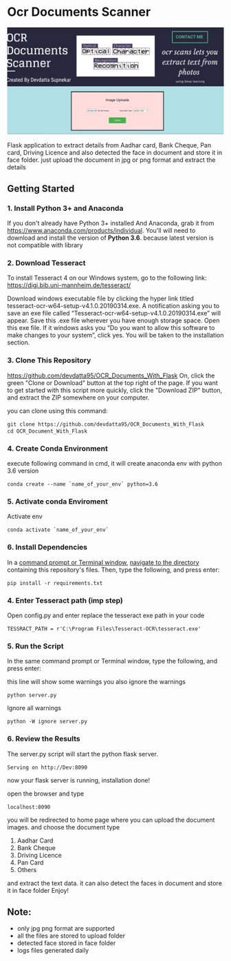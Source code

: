 # Ocr Documents Scanner
![webpage](/static/webpage.png?raw=True "Title") 

Flask application to extract details from Aadhar card, Bank Cheque, Pan card, Driving Licence and also detected the face in document and store it in face folder.
just upload the document in jpg or png format and extract the details 

## Getting Started

### 1. Install Python 3+ and Anaconda 

If you don't already have Python 3+ installed And Anaconda, grab it from <https://www.anaconda.com/products/individual>. You'll will need to download and install the version of **Python 3.6**. because latest version is not compatible with library

### 2. Download Tesseract

To install Tesseract 4 on our Windows system, go to the following link:
<https://digi.bib.uni-mannheim.de/tesseract/>

Download windows executable file by clicking the hyper link titled tesseract-ocr-w64-setup-v4.1.0.20190314.exe. A notification asking you to save an exe file called “Tesseract-ocr-w64-setup-v4.1.0.20190314.exe” will appear. Save this .exe file wherever you have enough storage space.
Open this exe file. If it windows asks you “Do you want to allow this software to make changes to your system”, click yes. You will be taken to the installation section.

### 3. Clone This Repository

<https://github.com/devdatta95/OCR_Documents_With_Flask> On, click the green "Clone or Download" button at the top right of the page. If you want to get started with this script more quickly, click the "Download ZIP" button, and extract the ZIP somewhere on your computer.

you can clone using this command:
```shell
git clone https://github.com/devdatta95/OCR_Documents_With_Flask
cd OCR_Document_With_Flask
```

### 4. Create Conda Environment

execute following command in cmd, it will create anaconda env with python 3.6 version 
```shell
conda create --name `name_of_your_env` python=3.6
```

### 5. Activate conda Enviroment
Activate env
```shell
conda activate `name_of_your_env`
```
### 6. Install Dependencies

In a [command prompt or Terminal window](https://tutorial.djangogirls.org/en/intro_to_command_line/#what-is-the-command-line), [navigate to the directory](https://tutorial.djangogirls.org/en/intro_to_command_line/#change-current-directory) containing this repository's files. Then, type the following, and press enter:

```shell
pip install -r requirements.txt
```
### 4. Enter Tesseract path  (imp step)

Open config.py and enter replace the tesseract exe path in your code 

```shell
TESSRACT_PATH = r'C:\Program Files\Tesseract-OCR\tesseract.exe'
```

### 5. Run the Script

In the same command prompt or Terminal window, type the following, and press enter:

this line will show some warnings you also ignore the warnings 
```shell
python server.py
```
Ignore all warnings 
```shell
python -W ignore server.py
```


### 6. Review the Results

The server.py script will start the python flask server.

```shell
Serving on http://Dev:8090
```
now your flask server is running, installation done!

open the browser and type
```shell
localhost:8090
```
you will be redirected to home page where you can upload the document images. and choose the document type
1. Aadhar Card 
2. Bank Cheque
3. Driving Licence  
4. Pan Card
5. Others

and extract the text data. it can also detect the faces in document and store it in face folder
Enjoy!

## Note:
- only jpg png format are supported 
- all the files are stored to upload folder 
- detected face stored in face folder 
- logs files generated daily 

